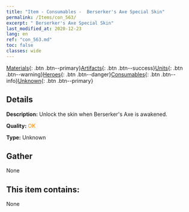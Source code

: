 ```yaml
---
title: "Item - Consumables -  Berserker's Axe Special Skin"
permalink: /Items/con_563/
excerpt: " Berserker's Axe Special Skin"
last_modified_at: 2020-12-23
lang: en
ref: "con_563.md"
toc: false
classes: wide
---
```

 [Materials](/Items/){: .btn .btn--primary}[Artifacts](/Items/Artifacts/){: .btn .btn--success}[Units](/Items/Units/){: .btn .btn--warning}[Heroes](/Items/Heroes/){: .btn .btn--danger}[Consumables](/Items/Consumables/){: .btn .btn--info}[Unknown](/Items/Unknown/){: .btn .btn--primary}

## Details
 **Description:** Unlock the skin when Berserker's Axe is awakened.

 **Quality:** <span style="color: #FF8C00">OK</span>

 **Type:** Unknown

## Gather

  None

## This item contains:

  None

